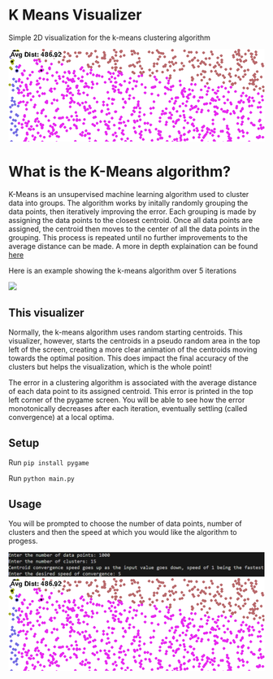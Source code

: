 # K Means Visualizer
Simple 2D visualization for the k-means clustering algorithm

![K-Means Visualizer Gif](https://raw.githubusercontent.com/ChrisBoswell/k-means-visualizer/main/content/k_means_visualizer.gif)

# What is the K-Means algorithm?
K-Means is an unsupervised machine learning algorithm used to cluster data into groups. The algorithm works by initally randomly grouping the data points, then iteratively improving the error. Each grouping is made by assigning the data points to the closest centroid. Once all data points are assigned, the centroid then moves to the center of all the data points in the grouping. This process is repeated until no further improvements to the average distance can be made. A more in depth explaination can be found [here](https://en.wikipedia.org/wiki/K-means_clustering)


Here is an example showing the k-means algorithm over 5 iterations

![](https://stanford.edu/~cpiech/cs221/img/kmeansViz.png)


## This visualizer 
Normally, the k-means algorithm uses random starting centroids. This visualizer, however, starts the centroids in a pseudo
random area in the top left of the screen, creating a more clear animation of the centroids moving towards the optimal position. This does impact the final accuracy of the clusters but helps the visualization, which is the whole point!

The error in a clustering algorithm is associated with the average distance of each data point to its assigned centroid. This error is printed in the top left corner of the pygame screen. You will be able to see how the error monotonically decreases after each iteration, eventually settling (called convergence) at a local optima. 

## Setup

Run `pip install pygame`

Run `python main.py`

## Usage

You will be prompted to choose the number of data points, number of clusters and then the speed at which you would like the algorithm to progess. 

![](https://raw.githubusercontent.com/ChrisBoswell/k-means-visualizer/main/content/k_means_visual_inputs.png)
![K-Means Visualizer Gif](https://raw.githubusercontent.com/ChrisBoswell/k-means-visualizer/main/content/k_means_visualizer.gif)
